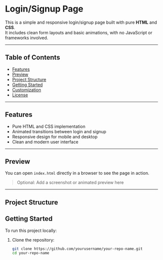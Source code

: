 # Login/Signup Page

This is a simple and responsive login/signup page built with pure **HTML** and **CSS**.  
It includes clean form layouts and basic animations, with no JavaScript or frameworks involved.

---

## Table of Contents

- [Features](#features)
- [Preview](#preview)
- [Project Structure](#project-structure)
- [Getting Started](#getting-started)
- [Customization](#customization)
- [License](#license)

---

## Features

- Pure HTML and CSS implementation
- Animated transitions between login and signup
- Responsive design for mobile and desktop
- Clean and modern user interface

---

## Preview

You can open `index.html` directly in a browser to see the page in action.

> Optional: Add a screenshot or animated preview here

---

## Project Structure

## Getting Started

To run this project locally:

1. Clone the repository:

   ```bash
   git clone https://github.com/yourusername/your-repo-name.git
   cd your-repo-name